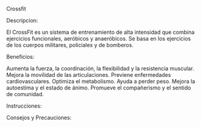 Crossfit

Descripcion: 

El CrossFit es un sistema de entrenamiento de alta intensidad que combina ejercicios funcionales, aeróbicos y anaeróbicos. Se basa en los ejercicios de los cuerpos militares, policiales y de bomberos. 

Beneficios:

Aumenta la fuerza, la coordinación, la flexibilidad y la resistencia muscular.
Mejora la movilidad de las articulaciones.
Previene enfermedades cardiovasculares.
Optimiza el metabolismo.
Ayuda a perder peso.
Mejora la autoestima y el estado de ánimo.
Promueve el compañerismo y el sentido de comunidad.


Instrucciones: 




Consejos y Precauciones: 

